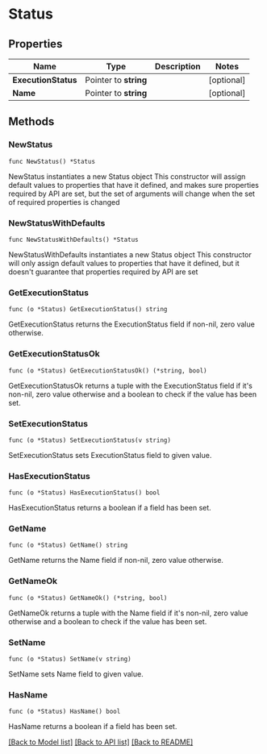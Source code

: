 # Status

## Properties

Name | Type | Description | Notes
------------ | ------------- | ------------- | -------------
**ExecutionStatus** | Pointer to **string** |  | [optional] 
**Name** | Pointer to **string** |  | [optional] 

## Methods

### NewStatus

`func NewStatus() *Status`

NewStatus instantiates a new Status object
This constructor will assign default values to properties that have it defined,
and makes sure properties required by API are set, but the set of arguments
will change when the set of required properties is changed

### NewStatusWithDefaults

`func NewStatusWithDefaults() *Status`

NewStatusWithDefaults instantiates a new Status object
This constructor will only assign default values to properties that have it defined,
but it doesn't guarantee that properties required by API are set

### GetExecutionStatus

`func (o *Status) GetExecutionStatus() string`

GetExecutionStatus returns the ExecutionStatus field if non-nil, zero value otherwise.

### GetExecutionStatusOk

`func (o *Status) GetExecutionStatusOk() (*string, bool)`

GetExecutionStatusOk returns a tuple with the ExecutionStatus field if it's non-nil, zero value otherwise
and a boolean to check if the value has been set.

### SetExecutionStatus

`func (o *Status) SetExecutionStatus(v string)`

SetExecutionStatus sets ExecutionStatus field to given value.

### HasExecutionStatus

`func (o *Status) HasExecutionStatus() bool`

HasExecutionStatus returns a boolean if a field has been set.

### GetName

`func (o *Status) GetName() string`

GetName returns the Name field if non-nil, zero value otherwise.

### GetNameOk

`func (o *Status) GetNameOk() (*string, bool)`

GetNameOk returns a tuple with the Name field if it's non-nil, zero value otherwise
and a boolean to check if the value has been set.

### SetName

`func (o *Status) SetName(v string)`

SetName sets Name field to given value.

### HasName

`func (o *Status) HasName() bool`

HasName returns a boolean if a field has been set.


[[Back to Model list]](../README.md#documentation-for-models) [[Back to API list]](../README.md#documentation-for-api-endpoints) [[Back to README]](../README.md)


